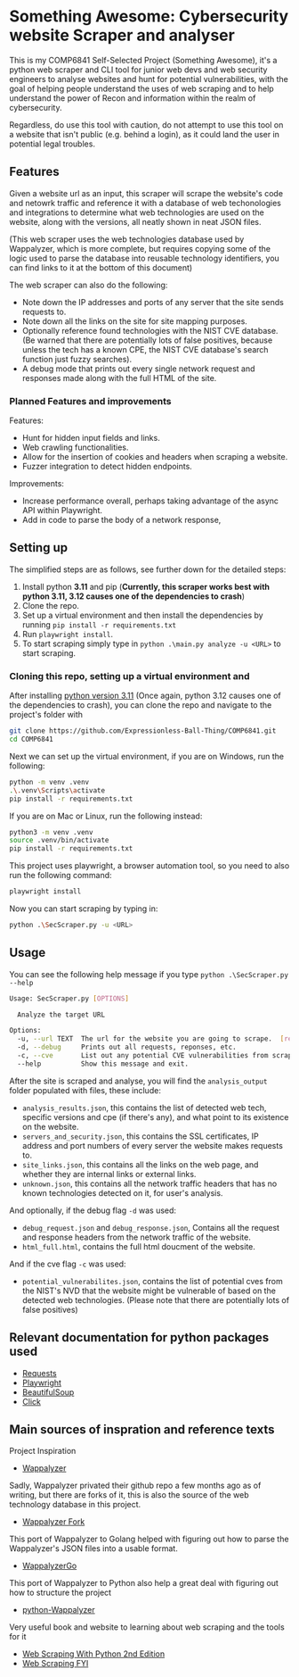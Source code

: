 # Something Awesome: Cybersecurity website Scraper and analyser

This is my COMP6841 Self-Selected Project (Something Awesome), it's a python web scraper and CLI tool for junior web devs and web security engineers to analyse websites and hunt for potential vulnerabilities, with the goal of helping people understand the uses of web scraping and to help understand the power of Recon and information within the realm of cybersecurity.

Regardless, do use this tool with caution, do not attempt to use this tool on a website that isn't public (e.g. behind a login), as it could land the user in potential legal troubles.

## Features

Given a website url as an input, this scraper will scrape the website's code and netowrk traffic and reference it with a database of web techonologies and integrations to determine what web technologies are used on the website, along with the versions, all neatly shown in neat JSON files.

(This web scraper uses the web technologies database used by Wappalyzer, which is more complete, but requires copying some of the logic used to parse the database into reusable technology identifiers, you can find links to it at the bottom of this document)

The web scraper can also do the following:

- Note down the IP addresses and ports of any server that the site sends requests to.
- Note down all the links on the site for site mapping purposes.
- Optionally reference found technologies with the NIST CVE database. (Be warned that there are potentially lots of false positives, because unless the tech has a known CPE, the NIST CVE database's search function just fuzzy searches).
- A debug mode that prints out every single network request and responses made along with the full HTML of the site.

### Planned Features and improvements

Features:

- Hunt for hidden input fields and links.
- Web crawling functionalities.
- Allow for the insertion of cookies and headers when scraping a website.
- Fuzzer integration to detect hidden endpoints.

Improvements:

- Increase performance overall, perhaps taking advantage of the async API within Playwright.
- Add in code to parse the body of a network response,

## Setting up

The simplified steps are as follows, see further down for the detailed steps:

1. Install python **3.11** and pip (**Currently, this scraper works best with python 3.11, 3.12 causes one of the dependencies to crash**)
2. Clone the repo.
3. Set up a virtual environment and then install the dependencies by running `pip install -r requirements.txt`
4. Run `playwright install`.
5. To start scraping simply type in `python .\main.py analyze -u <URL>` to start scraping.

### Cloning this repo, setting up a virtual environment and

After installing [python version 3.11](https://www.python.org/downloads/release/python-3110/) (Once again, python 3.12 causes one of the dependencies to crash), you can clone the repo and navigate to the project's folder with

```bash
git clone https://github.com/Expressionless-Ball-Thing/COMP6841.git
cd COMP6841
```

Next we can set up the virtual environment, if you are on Windows, run the following:

```bash
python -m venv .venv
.\.venv\Scripts\activate
pip install -r requirements.txt
```

If you are on Mac or Linux, run the following instead:

```bash
python3 -m venv .venv
source .venv/bin/activate
pip install -r requirements.txt
```

This project uses playwright, a browser automation tool, so you need to also run the following command:

```bash
playwright install
```

Now you can start scraping by typing in:

```bash
python .\SecScraper.py -u <URL>
```

## Usage

You can see the following help message if you type `python .\SecScraper.py --help`

```bash
Usage: SecScraper.py [OPTIONS]

  Analyze the target URL

Options:
  -u, --url TEXT  The url for the website you are going to scrape.  [required]
  -d, --debug     Prints out all requests, reponses, etc.
  -c, --cve       List out any potential CVE vulnerabilities from scraped technology.
  --help          Show this message and exit.
```

After the site is scraped and analyse, you will find the `analysis_output` folder populated with files, these include:

- `analysis_results.json`, this contains the list of detected web tech, specific versions and cpe (if there's any), and what point to its existence on the website.
- `servers_and_security.json`, this contains the SSL certificates, IP address and port numbers of every server the website makes requests to.
- `site_links.json`, this contains all the links on the web page, and whether they are internal links or external links.
- `unknown.json`, this contains all the network traffic headers that has no known technologies detected on it, for user's analysis.

And optionally, if the debug flag `-d` was used:

- `debug_request.json` and `debug_response.json`, Contains all the request and response headers from the network traffic of the website.
- `html_full.html`, contains the full html doucment of the website.

And if the cve flag `-c` was used:

- `potential_vulnerabilites.json`, contains the list of potential cves from the NIST's NVD that the website might be vulnerable of based on the detected web technologies.
(Please note that there are potentially lots of false positives)

## Relevant documentation for python packages used

- [Requests](https://docs.python-requests.org/en/latest/index.html)
- [Playwright](https://playwright.dev/python/docs/intro)
- [BeautifulSoup](https://beautiful-soup-4.readthedocs.io/en/latest/)
- [Click](https://click.palletsprojects.com/en/8.1.x/)

## Main sources of inspration and reference texts

Project Inspiration

- [Wappalyzer](https://www.wappalyzer.com/)

Sadly, Wappalyzer privated their github repo a few months ago as of writing, but there are forks of it, this is also the source of the web technology database in this project.

- [Wappalyzer Fork](https://github.com/tomnomnom/wappalyzer)

This port of Wappalyzer to Golang helped with figuring out how to parse the Wappalyzer's JSON files into a usable format.

- [WappalyzerGo](https://github.com/projectdiscovery/wappalyzergo)

This port of Wappalyzer to Python also help a great deal with figuring out how to structure the project

- [python-Wappalyzer](https://github.com/chorsley/python-Wappalyzer)

Very useful book and website to learning about web scraping and the tools for it

- [Web Scraping With Python 2nd Edition](https://www.oreilly.com/library/view/web-scraping-with/9781491985564/)
- [Web Scraping FYI](https://webscraping.fyi)
